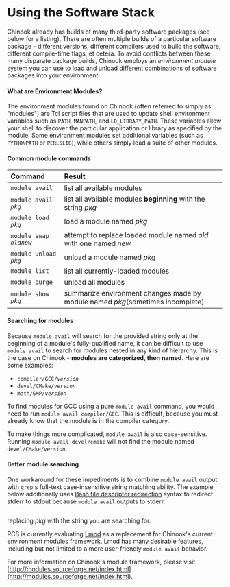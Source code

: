 # Using the Software Stack

Chinook already has builds of many third-party software packages \(see below for a listing\). There are often multiple builds of a particular software package - different versions, different compilers used to build the software, different compile-time flags, et cetera. To avoid conflicts between these many disparate package builds, Chinook employs an _environment module_ system you can use to load and unload different combinations of software packages into your environment.

#### What are Environment Modules? <a id="environment-modules"></a>

The environment modules found on Chinook \(often referred to simply as "modules"\) are Tcl script files that are used to update shell environment variables such as `PATH`, `MANPATH`, and `LD_LIBRARY_PATH`. These variables allow your shell to discover the particular application or library as specified by the module. Some environment modules set additional variables \(such as `PYTHONPATH` or `PERL5LIB`\), while others simply load a suite of other modules.

#### Common module commands

| Command | Result |
| :--- | :--- |
| `module avail` | list all available modules |
| `module avail` _`pkg`_ | list all available modules **beginning** with the string _pkg_ |
| `module load` _`pkg`_ | load a module named _pkg_ |
| `module swap` _`oldnew`_ | attempt to replace loaded module named _old_ with one named _new_ |
| `module unload` _`pkg`_ | unload a module named _pkg_ |
| `module list` | list all currently-loaded modules |
| `module purge` | unload all modules |
| `module show` _`pkg`_ | summarize environment changes made by module named _pkg_\(sometimes incomplete\) |

#### Searching for modules

Because `module avail` will search for the provided string only at the beginning of a module's fully-qualified name, it can be difficult to use `module avail` to search for modules nested in any kind of hierarchy. This is the case on Chinook - **modules are categorized, then named**. Here are some examples:

* `compiler/GCC/`_`version`_
* `devel/CMake/`_`version`_
* `math/GMP/`_`version`_

To find modules for GCC using a pure `module avail` command, you would need to run `module avail compiler/GCC`. This is difficult, because you must already know that the module is in the compiler category.

To make things more complicated, `module avail` is also case-sensitive. Running `module avail devel/cmake` will not find the module named `devel/CMake/`_`version`_.

#### Better module searching

One workaround for these impediments is to combine `module avail` output with `grep`'s full-text case-insensitive string matching ability. The example below additionally uses [Bash file descriptor redirection](http://mywiki.wooledge.org/BashSheet#Redirection) syntax to redirect stderr to stdout because `module avail` outputs to stderr.

```text

```

replacing _pkg_ with the string you are searching for.

RCS is currently evaluating [Lmod](https://www.tacc.utexas.edu/research-development/tacc-projects/lmod) as a replacement for Chinook's current environment modules framework. Lmod has many desirable features, including but not limited to a more user-friendly `module avail` behavior.

For more information on Chinook's module framework, please visit [http://modules.sourceforge.net/index.html](http://modules.sourceforge.net/index.html).  
  


